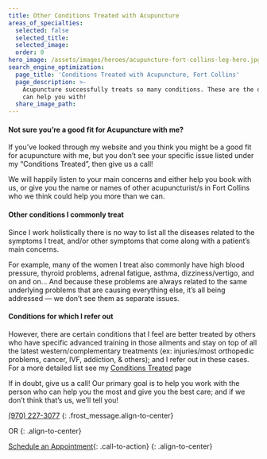 ```yaml
---
title: Other Conditions Treated with Acupuncture
areas_of_specialties:
  selected: false
  selected_title:
  selected_image:
  order: 0
hero_image: /assets/images/heroes/acupuncture-fort-collins-leg-hero.jpg
search_engine_optimization:
  page_title: 'Conditions Treated with Acupuncture, Fort Collins'
  page_description: >-
    Acupuncture successfully treats so many conditions. These are the ones we
    can help you with!
  share_image_path:
---
```


#### Not sure you’re a good fit for Acupuncture with me?

If you’ve looked through my website and you think you might be a good fit for acupuncture with me, but you don’t see your specific issue listed under my “Conditions Treated”, then give us a call!

We will happily listen to your main concerns and either help you book with us, or give you the name or names of other acupuncturist/s in Fort Collins who we think could help you more than we can.

#### Other conditions I commonly treat

Since I work holistically there is no way to list all the diseases related to the symptoms I treat, and/or other symptoms that come along with a patient’s main concerns.

For example, many of the women I treat also commonly have high blood pressure, thyroid problems, adrenal fatigue, asthma, dizziness/vertigo, and on and on… And because these problems are always related to the same underlying problems that are causing everything else, it’s all being addressed — we don’t see them as separate issues.

#### Conditions for which I refer out

However, there are certain conditions that I feel are better treated by others who have specific advanced training in those ailments and stay on top of all the latest western/complementary treatments (ex: injuries/most orthopedic problems, cancer, IVF, addiction, & others); and I refer out in these cases. For a more detailed list see my [Conditions Treated](/conditions-treated/) page

If in doubt, give us a call! Our primary goal is to help you work with the person who can help you the most and give you the best care; and if we don’t think that’s us, we’ll tell you!

[(970) 227-3077](tel:+19702273077)
{: .frost_message.align-to-center}

OR
{: .align-to-center}

[Schedule an Appointment](/make-an-appointment/){: .call-to-action}
{: .align-to-center}